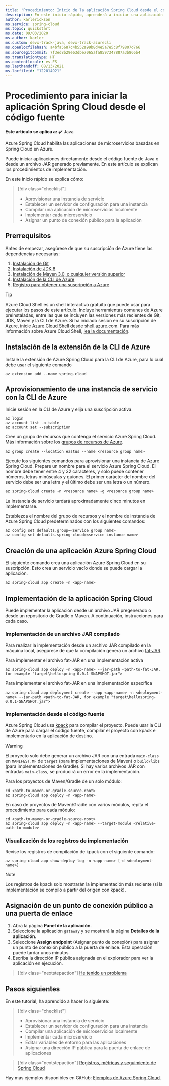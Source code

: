 ```yaml
---
title: 'Procedimiento: Inicio de la aplicación Spring Cloud desde el código fuente'
description: En este inicio rápido, aprenderá a iniciar una aplicación Azure Spring Cloud directamente desde el código fuente
author: karlerickson
ms.service: spring-cloud
ms.topic: quickstart
ms.date: 09/03/2020
ms.author: karler
ms.custom: devx-track-java, devx-track-azurecli
ms.openlocfilehash: a4bfa5687c4b552a99b8d4e5a7e5c8f79807d766
ms.sourcegitcommit: 7f3ed8b29e63dbe7065afa8597347887a3b866b4
ms.translationtype: HT
ms.contentlocale: es-ES
ms.lasthandoff: 08/13/2021
ms.locfileid: "122014921"
---
```

# <a name="how-to-launch-your-spring-cloud-application-from-source-code"></a>Procedimiento para iniciar la aplicación Spring Cloud desde el código fuente

**Este artículo se aplica a:** ✔️ Java

Azure Spring Cloud habilita las aplicaciones de microservicios basadas en Spring Cloud en Azure.

Puede iniciar aplicaciones directamente desde el código fuente de Java o desde un archivo JAR generado previamente. En este artículo se explican los procedimientos de implementación.

En este inicio rápido se explica cómo:

> [!div class="checklist"]
> * Aprovisionar una instancia de servicio
> * Establecer un servidor de configuración para una instancia
> * Compilar una aplicación de microservicios localmente
> * Implementar cada microservicio
> * Asignar un punto de conexión público para la aplicación

## <a name="prerequisites"></a>Prerrequisitos

Antes de empezar, asegúrese de que su suscripción de Azure tiene las dependencias necesarias:

1. [Instalación de Git](https://git-scm.com/)
2. [Instalación de JDK 8](https://www.oracle.com/technetwork/java/javase/downloads/jdk8-downloads-2133151.html)
3. [Instalación de Maven 3.0, o cualquier versión superior](https://maven.apache.org/download.cgi)
4. [Instalación de la CLI de Azure](/cli/azure/install-azure-cli)
5. [Registro para obtener una suscripción a Azure](https://azure.microsoft.com/free/)

> [!TIP]
> Azure Cloud Shell es un shell interactivo gratuito que puede usar para ejecutar los pasos de este artículo.  Incluye herramientas comunes de Azure preinstaladas, entre las que se incluyen las versiones más recientes de Git, JDK, Maven y la CLI de Azure. Si ha iniciado sesión en su suscripción de Azure, inicie [Azure Cloud Shell](https://shell.azure.com) desde shell.azure.com.  Para más información sobre Azure Cloud Shell, [lea la documentación](../cloud-shell/overview.md).

## <a name="install-the-azure-cli-extension"></a>Instalación de la extensión de la CLI de Azure

Instale la extensión de Azure Spring Cloud para la CLI de Azure, para lo cual debe usar el siguiente comando

```azurecli
az extension add --name spring-cloud
```

## <a name="provision-a-service-instance-using-the-azure-cli"></a>Aprovisionamiento de una instancia de servicio con la CLI de Azure

Inicie sesión en la CLI de Azure y elija una suscripción activa.

```azurecli
az login
az account list -o table
az account set --subscription
```

Cree un grupo de recursos que contenga el servicio Azure Spring Cloud. Más información sobre los [grupos de recursos de Azure](../azure-resource-manager/management/overview.md).

```azurecli
az group create --location eastus --name <resource group name>
```

Ejecute los siguientes comandos para aprovisionar una instancia de Azure Spring Cloud. Prepare un nombre para el servicio Azure Spring Cloud. El nombre debe tener entre 4 y 32 caracteres, y solo puede contener números, letras minúsculas y guiones. El primer carácter del nombre del servicio debe ser una letra y el último debe ser una letra o un número.

```azurecli
az spring-cloud create -n <resource name> -g <resource group name>
```

La instancia de servicio tardará aproximadamente cinco minutos en implementarse.

Establezca el nombre del grupo de recursos y el nombre de instancia de Azure Spring Cloud predeterminados con los siguientes comandos:

```azurecli
az config set defaults.group=<service group name>
az config set defaults.spring-cloud=<service instance name>
```

## <a name="create-the-azure-spring-cloud-application"></a>Creación de una aplicación Azure Spring Cloud

El siguiente comando crea una aplicación Azure Spring Cloud en su suscripción.  Esto crea un servicio vacío donde se puede cargar la aplicación.

```azurecli
az spring-cloud app create -n <app-name>
```

## <a name="deploy-your-spring-cloud-application"></a>Implementación de la aplicación Spring Cloud

Puede implementar la aplicación desde un archivo JAR pregenerado o desde un repositorio de Gradle o Maven.  A continuación, instrucciones para cada caso.

### <a name="deploy-a-built-jar"></a>Implementación de un archivo JAR compilado

Para realizar la implementación desde un archivo JAR compilado en la máquina local, asegúrese de que la compilación genera un archivo [fat-JAR](https://docs.spring.io/spring-boot/docs/current/reference/html/howto-build.html#howto-create-an-executable-jar-with-maven).

Para implementar el archivo fat-JAR en una implementación activa

```azurecli
az spring-cloud app deploy -n <app-name> --jar-path <path-to-fat-JAR, for example "target\hellospring-0.0.1-SNAPSHOT.jar">
```

Para implementar el archivo fat-JAR en una implementación específica

```azurecli
az spring-cloud app deployment create --app <app-name> -n <deployment-name> --jar-path <path-to-fat-JAR, for example "target\hellospring-0.0.1-SNAPSHOT.jar">
```

### <a name="deploy-from-source-code"></a>Implementación desde el código fuente

Azure Spring Cloud usa [kpack](https://github.com/pivotal/kpack) para compilar el proyecto.  Puede usar la CLI de Azure para cargar el código fuente, compilar el proyecto con kpack e implementarlo en la aplicación de destino.

> [!WARNING]
> El proyecto solo debe generar un archivo JAR con una entrada `main-class` en `MANIFEST.MF` de `target` (para implementaciones de Maven) o `build/libs` (para implementaciones de Gradle).  Si hay varios archivos JAR con entradas `main-class`, se producirá un error en la implementación.

Para los proyectos de Maven/Gradle de un solo módulo:

```azurecli
cd <path-to-maven-or-gradle-source-root>
az spring-cloud app deploy -n <app-name>
```

En caso de proyectos de Maven/Gradle con varios módulos, repita el procedimiento para cada módulo:

```azurecli
cd <path-to-maven-or-gradle-source-root>
az spring-cloud app deploy -n <app-name> --target-module <relative-path-to-module>
```

### <a name="show-deployment-logs"></a>Visualización de los registros de implementación

Revise los registros de compilación de kpack con el siguiente comando:

```azurecli
az spring-cloud app show-deploy-log -n <app-name> [-d <deployment-name>]
```

> [!NOTE]
> Los registros de kpack solo mostrarán la implementación más reciente (si la implementación se compiló a partir del origen con kpack).

## <a name="assign-a-public-endpoint-to-gateway"></a>Asignación de un punto de conexión público a una puerta de enlace

1. Abra la página **Panel de la aplicación**.
2. Seleccione la aplicación `gateway` y se mostrará la página **Detalles de la aplicación**.
3. Seleccione **Assign endpoint** (Asignar punto de conexión) para asignar un punto de conexión público a la puerta de enlace. Esta operación puede tardar unos minutos.
4. Escriba la dirección IP pública asignada en el explorador para ver la aplicación en ejecución.

> [!div class="nextstepaction"]
> [He tenido un problema](https://www.research.net/r/javae2e?tutorial=asc-source-quickstart&step=public-endpoint)

## <a name="next-steps"></a>Pasos siguientes

En este tutorial, ha aprendido a hacer lo siguiente:

> [!div class="checklist"]
> * Aprovisionar una instancia de servicio
> * Establecer un servidor de configuración para una instancia
> * Compilar una aplicación de microservicios localmente
> * Implementar cada microservicio
> * Editar variables de entorno para las aplicaciones
> * Asignar una dirección IP pública para la puerta de enlace de aplicaciones

> [!div class="nextstepaction"]
> [Registros, métricas y seguimiento de Spring Cloud](./quickstart-logs-metrics-tracing.md)

Hay más ejemplos disponibles en GitHub: [Ejemplos de Azure Spring Cloud](https://github.com/Azure-Samples/Azure-Spring-Cloud-Samples/tree/master/service-binding-cosmosdb-sql).
